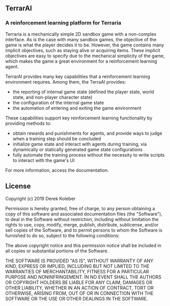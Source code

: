 ## TerrarAI

### A reinforcement learning platform for Terraria

Terraria is a mechanically simple 2D sandbox game with a non-complex interface.
As is the case with many sandbox games, the objective of the game is what the player decides it to be.
However, the game contains many implicit objectives, such as staying alive or acquiring items.
These implicit objectives are easy to specify due to the mechanical simplicity of the game, 
which makes the game a great environment for a reinforcement learning agent.

TerrarAI provides many key capabilities that a reinforcement learning environment requires. 
Among them, the TerraAI provides:
* the reporting of internal game state (defined the player state, world state, and non-player character state)
* the configuration of the internal game state
* the automation of entering and exiting the game environment

These capabilities support key reinforcement learning functionality by providing methods to:
* obtain rewards and punishments for agents, and provide ways to judge when a training step should be concluded
* initialize game state and interact with agents during training, via dynamically or statically generated game state configurations
* fully automate the training process without the necessity to write scripts to interact with the game's UI

For more information, access the documentation.

## License

Copyright (c) 2019 Derek Koleber

Permission is hereby granted, free of charge, to any person obtaining a copy
of this software and associated documentation files (the "Software"), to deal
in the Software without restriction, including without limitation the rights
to use, copy, modify, merge, publish, distribute, sublicense, and/or sell
copies of the Software, and to permit persons to whom the Software is
furnished to do so, subject to the following conditions:

The above copyright notice and this permission notice shall be included in all
copies or substantial portions of the Software.

THE SOFTWARE IS PROVIDED "AS IS", WITHOUT WARRANTY OF ANY KIND, EXPRESS OR
IMPLIED, INCLUDING BUT NOT LIMITED TO THE WARRANTIES OF MERCHANTABILITY,
FITNESS FOR A PARTICULAR PURPOSE AND NONINFRINGEMENT. IN NO EVENT SHALL THE
AUTHORS OR COPYRIGHT HOLDERS BE LIABLE FOR ANY CLAIM, DAMAGES OR OTHER
LIABILITY, WHETHER IN AN ACTION OF CONTRACT, TORT OR OTHERWISE, ARISING FROM,
OUT OF OR IN CONNECTION WITH THE SOFTWARE OR THE USE OR OTHER DEALINGS IN THE
SOFTWARE.